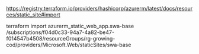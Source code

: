 
https://registry.terraform.io/providers/hashicorp/azurerm/latest/docs/resources/static_site#import

terraform import azurerm_static_web_app.swa-base /subscriptions/f04d0c33-94a7-4a82-be47-f014547b4508/resourceGroups/rg-growing-cod/providers/Microsoft.Web/staticSites/swa-base